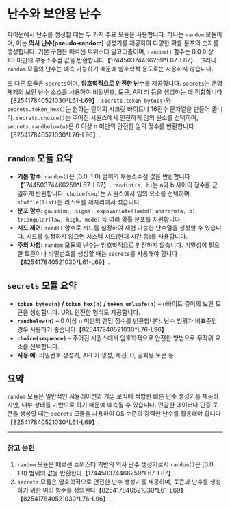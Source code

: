 # 난수와 보안용 난수

파이썬에서 난수를 생성할 때는 두 가지 주요 모듈을 사용합니다. 하나는 `random` 모듈이며, 이는 **의사 난수(pseudo‑random)** 생성기를 제공하여 다양한 확률 분포의 숫자를 생성합니다. 기본 구현은 메르센 트위스터 알고리즘이며, `random()` 함수는 0.0 이상 1.0 미만의 부동소수점 값을 반환합니다【174450374466259†L67-L87】. 그러나 `random` 모듈의 난수는 예측 가능하기 때문에 암호학적 용도로는 사용하지 않습니다.

또 다른 모듈은 `secrets`이며, **암호학적으로 안전한 난수**를 제공합니다. `secrets`는 운영체제의 보안 난수 소스를 사용하여 비밀번호, 토큰, API 키 등을 생성하는 데 적합합니다【825417840521030†L61-L69】. `secrets.token_bytes()`와 `secrets.token_hex()`는 원하는 길이의 시크릿 바이트나 16진수 문자열을 만들어 줍니다. `secrets.choice()`는 주어진 시퀀스에서 안전하게 임의 원소를 선택하며, `secrets.randbelow(n)`은 0 이상 n 미만의 안전한 임의 정수를 반환합니다【825417840521030†L76-L96】.

## `random` 모듈 요약

* **기본 함수:** `random()`은 [0.0, 1.0) 범위의 부동소수점 값을 반환합니다【174450374466259†L67-L87】. `randint(a, b)`는 a와 b 사이의 정수를 균일하게 반환합니다. `choice(seq)`는 시퀀스에서 임의 요소를 선택하며 `shuffle(list)`는 리스트를 제자리에서 섞습니다.
* **분포 함수:** `gauss(mu, sigma)`, `expovariate(lambd)`, `uniform(a, b)`, `triangular(low, high, mode)` 등 여러 확률 분포를 지원합니다.
* **시드 제어:** `seed()` 함수로 시드를 설정하여 재현 가능한 난수열을 생성할 수 있습니다. 시드를 설정하지 않으면 시스템 시드(현재 시간 등)를 사용합니다.
* **주의 사항:** `random` 모듈의 난수는 암호학적으로 안전하지 않습니다. 기밀성이 필요한 토큰이나 비밀번호를 생성할 때는 `secrets`를 사용해야 합니다【825417840521030†L61-L69】.

## `secrets` 모듈 요약

* **`token_bytes(n)` / `token_hex(n)` / `token_urlsafe(n)`** – n바이트 길이의 보안 토큰을 생성합니다. URL 안전한 형식도 제공합니다.
* **`randbelow(n)`** – 0 이상 n 미만의 랜덤 정수를 반환합니다. 난수 범위가 비표준인 경우 사용하기 좋습니다【825417840521030†L76-L96】.
* **`choice(sequence)`** – 주어진 시퀀스에서 암호학적으로 안전한 방법으로 무작위 요소를 선택합니다.
* **사용 예:** 비밀번호 생성기, API 키 생성, 세션 ID, 일회용 토큰 등.

## 요약

`random` 모듈은 일반적인 시뮬레이션과 게임 로직에 적합한 빠른 난수 생성기를 제공하지만, 내부 상태를 기반으로 하기 때문에 예측될 수 있습니다. 민감한 데이터나 인증 토큰을 생성할 때는 `secrets` 모듈을 사용하여 OS 수준의 강력한 난수를 활용해야 합니다【825417840521030†L61-L69】.

---

### 참고 문헌

1. `random` 모듈은 메르센 트위스터 기반의 의사 난수 생성기로서 `random()`은 [0.0, 1.0) 범위의 값을 반환한다【174450374466259†L67-L87】.
2. `secrets` 모듈은 암호학적으로 안전한 난수 생성기를 제공하며, 토큰과 난수를 생성하기 위한 여러 함수를 정의한다【825417840521030†L61-L69】【825417840521030†L76-L96】.